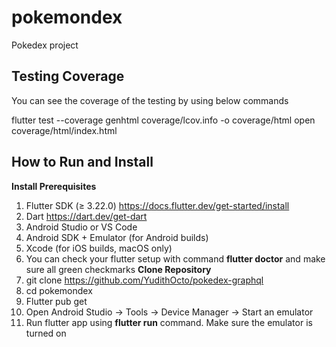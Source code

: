 # pokemondex

Pokedex project

## Testing Coverage

You can see the coverage of the testing by using below commands

flutter test --coverage
genhtml coverage/lcov.info -o coverage/html
open coverage/html/index.html

## How to Run and Install

**Install Prerequisites**
1. Flutter SDK (≥ 3.22.0) https://docs.flutter.dev/get-started/install
2. Dart https://dart.dev/get-dart
3. Android Studio or VS Code
4. Android SDK + Emulator (for Android builds)
5. Xcode (for iOS builds, macOS only)
6. You can check your flutter setup with command **flutter doctor** and make sure all green checkmarks
**Clone Repository**
1. git clone https://github.com/YudithOcto/pokedex-graphql
2. cd pokemondex
3. Flutter pub get
4. Open Android Studio → Tools → Device Manager → Start an emulator
5. Run flutter app using **flutter run** command. Make sure the emulator is turned on